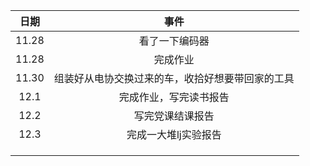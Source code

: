 | 日期  |                       事件                       |
| :---: | :----------------------------------------------: |
| 11.28 |                  看了一下编码器                  |
| 11.28 |                     完成作业                     |
| 11.30 | 组装好从电协交换过来的车，收拾好想要带回家的工具 |
| 12.1  |              完成作业，写完读书报告              |
| 12.2  |                 写完党课结课报告                 |
| 12.3  |               完成一大堆lj实验报告               |
|       |                                                  |
|       |                                                  |
|       |                                                  |

